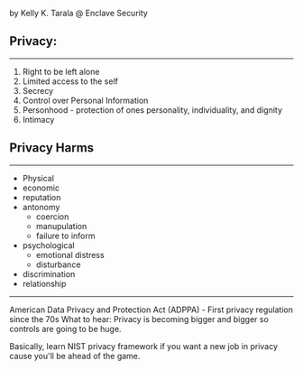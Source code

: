 by Kelly K. Tarala @ Enclave Security

## Privacy:
---
1. Right to be left alone
2. Limited access to the self
3. Secrecy
4. Control over Personal Information
5. Personhood - protection of ones personality, individuality, and dignity
6. Intimacy

## Privacy Harms
---
- Physical
- economic
- reputation
- antonomy
	- coercion
	- manupulation
	- failure to inform
- psychological
	- emotional distress
	- disturbance
- discrimination
- relationship

---
American Data Privacy and Protection Act (ADPPA) - First privacy regulation since the 70s
What to hear: Privacy is becoming bigger and bigger so controls are going to be huge.

Basically, learn NIST privacy framework if you want a new job in privacy cause you'll be ahead of the game.